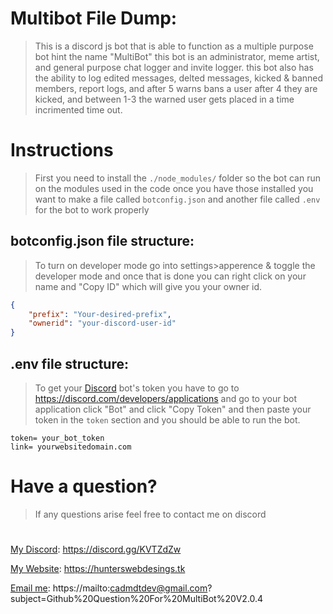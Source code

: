 # Multibot File Dump: 
> This is a discord js bot that is able to function as a multiple purpose bot hint the name "MultiBot" this bot is an administrator, meme artist, and general purpose chat logger and invite logger. this bot also has the ability to log edited messages, delted messages, kicked & banned members, report logs, and after 5 warns bans a user after 4 they are kicked, and between 1-3 the warned user gets placed in a time incrimented time out.

# Instructions
> First you need to install the `./node_modules/` folder so the bot can run on the modules used in the code once you have those installed you want to make a file called `botconfig.json` and another file called `.env` for the bot to work properly 

## botconfig.json file structure: 
> To turn on developer mode go into settings>apperence & toggle the developer mode and once that is done you can right click on your name and "Copy ID" which will give you your owner id.
```json
{
    "prefix": "Your-desired-prefix",
    "ownerid": "your-discord-user-id" 
}
```

## .env file structure: 
> To get your [Discord](https://discord.com/developers/applications/me) bot's token you have to go to https://discord.com/developers/applications and go to your bot application click "Bot" and click "Copy Token" and then paste your token in the `token` section and you should be able to run the bot. 
```
token= your_bot_token
link= yourwebsitedomain.com
```

# Have a question? 
> If any questions arise feel free to contact me on discord 
#
[My Discord](https://discord.gg/KVTZdZw):  https://discord.gg/KVTZdZw


[My Website](https://hunterswebdesigns.tk): https://hunterswebdesings.tk

[Email me](mailto:cadmdtdev@gmail.com?subject=Github%20Question%20For%20MultiBotV2.0.4): https://mailto:cadmdtdev@gmail.com?subject=Github%20Question%20For%20MultiBot%20V2.0.4
